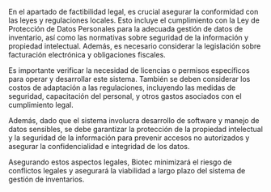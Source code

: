 
En el apartado de factibilidad legal, es crucial asegurar la conformidad con las leyes y regulaciones locales. Esto incluye el cumplimiento con la Ley de Protección de Datos Personales para la adecuada gestión de datos de inventario, así como las normativas sobre seguridad de la información y propiedad intelectual. Además, es necesario considerar la legislación sobre facturación electrónica y obligaciones fiscales.

Es importante verificar la necesidad de licencias o permisos específicos para operar y desarrollar este sistema. También se deben considerar los costos de adaptación a las regulaciones, incluyendo las medidas de seguridad, capacitación del personal, y otros gastos asociados con el cumplimiento legal.

Además, dado que el sistema involucra desarrollo de software y manejo de datos sensibles, se debe garantizar la protección de la propiedad intelectual y la seguridad de la información para prevenir accesos no autorizados y asegurar la confidencialidad e integridad de los datos.

Asegurando estos aspectos legales, Biotec minimizará el riesgo de conflictos legales y asegurará la viabilidad a largo plazo del sistema de gestión de inventarios.
